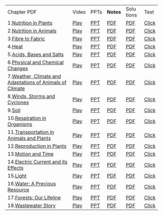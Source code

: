 
<table><tbody><tr><td>Chapter PDF</td><td class="has-text-align-center" data-align="center">Video</td><td class="has-text-align-center" data-align="center">PPTs</td><td class="has-text-align-center" data-align="center"><strong>Notes</strong></td><td class="has-text-align-center" data-align="center">Solu tions</td><td>Test</td></tr><tr><td>1.<a href="https://drive.google.com/open?id=1uLKpMKNY42lScLgddnk6bPbEvxMwSvfl">Nutrition in Plants</a></td><td class="has-text-align-center" data-align="center"><a href="https://www.youtube.com/watch?v=aBghNAghCYY">Play</a></td><td class="has-text-align-center" data-align="center"><a href="https://drive.google.com/open?id=16FfSEZvwTTfMdqQHohU-wteuAoBp8s2s">PPT</a></td><td class="has-text-align-center" data-align="center"><a href="https://drive.google.com/open?id=1MMoQJ8hKS6_NoWOMVS9N27LNht-Wr2JJ">PDF</a></td><td class="has-text-align-center" data-align="center"><a href="https://drive.google.com/open?id=1K-vqHwcGiXZnbQ8scU9L51CiRja6cgSU">PDF</a></td><td><a href="https://docs.google.com/forms/d/e/1FAIpQLScjmXeiocWYp1abKL4qNw1GyE8QAUXpuEZpYmCbhUvYs1uQUA/viewform?usp=sf_link">Click</a></td></tr><tr><td>2.<a href="https://drive.google.com/open?id=1L3uVF7V6EjiGC8tfBZVbOjeLUKYsDV-8">Nutrition in Animals</a></td><td class="has-text-align-center" data-align="center"><a href="https://www.youtube.com/watch?v=ZiuVy3X6JKI">Play</a></td><td class="has-text-align-center" data-align="center"><a href="https://drive.google.com/open?id=1n7n5CUKydgkCEmJNNpf0HAGnxUxwzL4a">PPT</a></td><td class="has-text-align-center" data-align="center"><a href="https://drive.google.com/open?id=1ACbILw9vLKP0xRTIAXCshjolmXxLrqkc">PDF</a></td><td class="has-text-align-center" data-align="center"><a href="https://drive.google.com/open?id=1jjoRYFNKBcEUQ-Lat9PUthAihbGuo2t1">PDF</a></td><td><a href="https://docs.google.com/forms/d/e/1FAIpQLScbQCD3P8BJR7x8hu7w79UtaFRXmt3bVuMPTCUc9ZLauy1u9w/viewform?usp=sf_link">Click</a></td></tr><tr><td>3.<a href="https://drive.google.com/open?id=10A_t7p_xQRxdkgrYWT_jyhK_hC2eVHN-">Fibre to Fabric</a></td><td class="has-text-align-center" data-align="center"><a href="https://www.youtube.com/watch?v=NvLl8UfPCvE">Play</a></td><td class="has-text-align-center" data-align="center"><a href="https://drive.google.com/open?id=14e724mPqh4IdFLWZfElQrIqq57jYHcmd">PPT</a></td><td class="has-text-align-center" data-align="center"><a href="https://drive.google.com/open?id=1NzmU5k_F7G1k1gJBdeMWzqR6OTUw78HP">PDF</a></td><td class="has-text-align-center" data-align="center"><a href="https://drive.google.com/open?id=1kUZQAPxwAmF3oMPCmeKDX7mfzG4FWwb9">PDF</a></td><td><a href="https://docs.google.com/forms/d/e/1FAIpQLSeFITfuCrqcdorsVPXYa1OvlMkQV8o8ox51IwvnfYr-i_pbAw/viewform?usp=sf_link">Click</a></td></tr><tr><td>4.<a href="https://drive.google.com/open?id=1gzti3MsHdbLXE8YlIZGM6rQUboz46miu">Heat</a></td><td class="has-text-align-center" data-align="center"><a href="https://www.youtube.com/watch?v=uLtWRK_Pd5c">Play</a></td><td class="has-text-align-center" data-align="center"><a href="https://drive.google.com/open?id=1mE_3W0RsHrGbXZcECUPvrCksj9x22eXu">PPT</a></td><td class="has-text-align-center" data-align="center"><a href="https://drive.google.com/open?id=1vpEEpxnU-QkWziYhZ5nIFSTGgnLItGf4">PDF</a></td><td class="has-text-align-center" data-align="center"><a href="https://drive.google.com/open?id=1u0TlRWvPY9lLcJZ4dqso-wOJZEriUadm">PDF</a></td><td><a href="https://docs.google.com/forms/d/e/1FAIpQLSfFcjQZ3hp83yG3xJ8wrOvIhOtoWQFI-hBWmFGSKZbry62dvQ/viewform?usp=sf_link">Click</a></td></tr><tr><td>5.<a href="https://drive.google.com/open?id=1niJ04-B8wxaeD6YhFRYKiaj7Na0Ed5ko">Acids, Bases and Salts</a></td><td class="has-text-align-center" data-align="center"><a href="https://www.youtube.com/watch?v=WkNVAqmPLfw">Play</a></td><td class="has-text-align-center" data-align="center"><a href="https://drive.google.com/open?id=1_p2_4Xl77OKcqL7-X2dvSw9wCuPZzVVG">PPT</a></td><td class="has-text-align-center" data-align="center"><a href="https://drive.google.com/open?id=1SfsHvy2AJPHCVYtjBT7g6Z6_7rS1sr1C">PDF</a></td><td class="has-text-align-center" data-align="center"><a href="https://drive.google.com/open?id=1iYYeK-H_ilOQa8hShDiGXuLrG4ylD6Og">PDF</a></td><td><a href="https://docs.google.com/forms/d/e/1FAIpQLSfK2lMcnxEW2XbLoCmXwgBBSUbkNCii4_gk8EPdiECWXJXFbg/viewform?usp=sf_link">Click</a></td></tr><tr><td>6.<a href="https://drive.google.com/open?id=1rfRrgKmsGqPvXIA0hGzaXW-pfnUlUNoq">Physical and Chemical Changes</a></td><td class="has-text-align-center" data-align="center"><a href="https://www.youtube.com/watch?v=BgM3e8YZxuc">Play</a></td><td class="has-text-align-center" data-align="center"><a href="https://drive.google.com/open?id=1VjSFRKyvkB6Z-zrfhLj3tA8PrwNLQS0x">PPT</a></td><td class="has-text-align-center" data-align="center"><a href="https://drive.google.com/open?id=1m5u_kGrTbZrIy04cj4_5hxYH6s2Tn0uN">PDF</a></td><td class="has-text-align-center" data-align="center"><a href="https://drive.google.com/open?id=1PNYCI_U6S1bZV7D7rV2sJEBSRlPFHVDh">PDF</a></td><td><a href="https://docs.google.com/forms/d/e/1FAIpQLSen2p_NVKYrwDeSYWxcK-4sXl-6ClJ9YWG8mg99ei2vqI86zQ/viewform?usp=sf_link">Click</a></td></tr><tr><td>7.<a href="https://drive.google.com/open?id=1y5EsHcH8VllXdE3rzQN3KsZqMHAhBwcS">Weather, Climate and Adaptations of Animals of Climate</a></td><td class="has-text-align-center" data-align="center"><a href="https://www.youtube.com/watch?v=08VLf8y5x98">Play</a></td><td class="has-text-align-center" data-align="center"><a href="https://drive.google.com/open?id=1AaEgm5KrJeeNoDjfy57dNRawQMaFBCkd">PPT</a></td><td class="has-text-align-center" data-align="center"><a href="https://drive.google.com/open?id=1vs8hJ_R8m0BGARhu-tlHRdSqdUVpIfQb">PDF</a></td><td class="has-text-align-center" data-align="center"><a href="https://drive.google.com/open?id=1txcDYr8jCcsj9ruKq8zBkge01wvM8uLT">PDF</a></td><td><a href="https://docs.google.com/forms/d/e/1FAIpQLSdlmdLngu7lkmoTIjevubPHiKoF9kvoRyh7n6wyamBFjaHzYg/viewform?usp=sf_link">Click</a></td></tr><tr><td>8.<a href="https://drive.google.com/open?id=1zNsRdGmuVlvKet1TJv5su8WrUwyDfXT3">Winds, Storms and Cyclones</a></td><td class="has-text-align-center" data-align="center"><a href="https://www.youtube.com/watch?v=QeldAwJU4CM">Play</a></td><td class="has-text-align-center" data-align="center"><a href="https://drive.google.com/open?id=1uWL4tg_iGTbXQdP-SfjjIy4cZjxF2WLO">PPT</a></td><td class="has-text-align-center" data-align="center"><a href="https://drive.google.com/open?id=1IifKS923Bsw5bT4T_DTr0xvQhfzXmVGA">PDF</a></td><td class="has-text-align-center" data-align="center"><a href="https://drive.google.com/open?id=1tK5OlxaiC9CZwxAPXJSM9rzHSYxKhf1M">PDF</a></td><td><a href="https://docs.google.com/forms/d/e/1FAIpQLSerpmEyknLiBnwFLiwfDObjnjDb74T1geGLW2yjudR7CsWi1w/viewform?usp=sf_link">Click</a></td></tr><tr><td>9.<a href="https://drive.google.com/open?id=1DwpGKNmmlk3Ml2niNNwgG_zj9uJXWr2q">Soil</a></td><td class="has-text-align-center" data-align="center"><a href="https://www.youtube.com/watch?v=LQrMS65VuSA">Play</a></td><td class="has-text-align-center" data-align="center"><a href="https://drive.google.com/open?id=1DiMLqSdia8EoSaJgqLrprt-wBpQvTbu3">PPT</a></td><td class="has-text-align-center" data-align="center"><a href="https://drive.google.com/open?id=1vj6rUnTaIjaF3aRda90_hxMxkX-Q5BjF">PDF</a></td><td class="has-text-align-center" data-align="center"><a href="https://drive.google.com/open?id=1UEP95dBgACNjrOaByJreYIy1Gy9jRNVh">PDF</a></td><td><a href="https://docs.google.com/forms/d/e/1FAIpQLSezmxMvR2p5RhtXBmvXRyLZ4jh4FvBcI-A__2LhhlxO2QuEpw/viewform?usp=sf_link">Click</a></td></tr><tr><td>10.<a href="https://drive.google.com/open?id=1zmLrrUN09wAH3HkNF-u5VL0mp6lHPRaz">Respiration in Organisms</a></td><td class="has-text-align-center" data-align="center"><a href="https://www.youtube.com/watch?v=TUeUoU07Kio">Play</a></td><td class="has-text-align-center" data-align="center"><a href="https://drive.google.com/open?id=10THUGj9kuEMKFjLExaij-Gb9vPlujqK2">PPT</a></td><td class="has-text-align-center" data-align="center"><a href="https://drive.google.com/open?id=1uwEx9I0P9HfsoB7QHZGUn_xpz45BhZBh">PDF</a></td><td class="has-text-align-center" data-align="center"><a href="https://drive.google.com/open?id=1WeRhq6V-wrFOZ0wFqcQ_Ylajg1CvZSlN">PDF</a></td><td><a href="https://docs.google.com/forms/d/e/1FAIpQLScGlTzvzKU35N71natQs4X2vjBmg2P3T-ihjIi_EdKxjNIJsw/viewform?usp=sf_link">Click</a></td></tr><tr><td>11.<a href="https://drive.google.com/open?id=1lmQtkuo0AmwquTKngKzEZ132ZEEiC8XZ">Transportation in Animals and Plants</a></td><td class="has-text-align-center" data-align="center"><a href="https://www.youtube.com/watch?v=tXw6dE-_V24">Play</a></td><td class="has-text-align-center" data-align="center"><a href="https://drive.google.com/open?id=1Aw25di6ZUZs5seNpvAKN7nVYSsQ33ccm">PPT</a></td><td class="has-text-align-center" data-align="center"><a href="https://drive.google.com/open?id=1AV0niw5uC-5RoLNWw6A9K-gEJ8ti20Dm">PDF</a></td><td class="has-text-align-center" data-align="center"><a href="https://drive.google.com/open?id=11QB7-tLEkVt4TYaKp9G-SD8QQE6mVtw-">PDF</a></td><td><a href="https://docs.google.com/forms/d/e/1FAIpQLSfkBZGj3duB9f8dyIEv8aYnlPkNE0UXnXMirAhlJgd9r9nyFw/viewform?usp=sf_link">Click</a></td></tr><tr><td>12.<a href="https://drive.google.com/open?id=11ufCx2OfIZsbrPEjLhiRDIOv7qH2LXBe">Reproduction in Plants</a></td><td class="has-text-align-center" data-align="center"><a href="https://www.youtube.com/watch?v=idCPXlNpwvY">Play</a></td><td class="has-text-align-center" data-align="center"><a href="https://drive.google.com/open?id=1asd0nY_k2fwS9ELTWFIFWHr6k7-HpIfo">PPT</a></td><td class="has-text-align-center" data-align="center"><a href="https://drive.google.com/open?id=1MxwSQM7yRJ7L_OZV-_6xXL8GQs6YhaBE">PDF</a></td><td class="has-text-align-center" data-align="center"><a href="https://drive.google.com/open?id=1-Zly0FA2UduG9o6mHINg8vP8IG7mdma4">PDF</a></td><td><a href="https://docs.google.com/forms/d/e/1FAIpQLSdxFiQj6AUj4kVsvNTb7eH9FXJGnxrScTy3oxXXdWhfNBa5hg/viewform?usp=sf_link">Click</a></td></tr><tr><td>13.<a href="https://drive.google.com/open?id=1N1m5sVNINyA_radkIVlzioI7eovBGzkO">Motion and Time</a></td><td class="has-text-align-center" data-align="center"><a href="https://www.youtube.com/watch?v=e6fzYCEwxFo">Play</a></td><td class="has-text-align-center" data-align="center"><a href="https://drive.google.com/open?id=1OdCU2UAPzCjGfCUaiijJIrLTucUz3n2X">PPT</a></td><td class="has-text-align-center" data-align="center"><a href="https://drive.google.com/open?id=16gktKYElCk_BovdQz_DJAildp4s1CJdC">PDF</a></td><td class="has-text-align-center" data-align="center"><a href="https://drive.google.com/open?id=1zzsEyHbecO9rSVmm1auRsXyrrWraiFNA">PDF</a></td><td><a href="https://docs.google.com/forms/d/e/1FAIpQLSdlQPyXmmaBr6tF2Mo-M4n3_lrMewzU2DV0GB97n9FhoIhPEg/viewform?usp=sf_link">Click</a></td></tr><tr><td>14.<a href="https://drive.google.com/open?id=1SFH2TH187v-tPeRV9kgLd9REymM5AN7E">Electric Current and its Effects</a></td><td class="has-text-align-center" data-align="center"><a href="https://www.youtube.com/watch?v=B5_t45V8z1A">Play</a></td><td class="has-text-align-center" data-align="center"><a href="https://drive.google.com/open?id=13wAzAzQk-jpuzTSWEOlhcGrukDyrMT9m">PPT</a></td><td class="has-text-align-center" data-align="center"><a href="https://drive.google.com/open?id=1SLFazqVIzgfIJdtYfPyTwshqy4XWWPTL">PDF</a></td><td class="has-text-align-center" data-align="center"><a href="https://drive.google.com/open?id=1d_k4MgHiAAI3LwftdAZY4dq2ugq_nTIU">PDF</a></td><td><a href="https://docs.google.com/forms/d/e/1FAIpQLSeLheXnyUvUtEHmi0Vziq6emBsseOg42TOv-2Xjhv57WzexPA/viewform?usp=sf_link">Click</a></td></tr><tr><td>15.<a href="https://drive.google.com/open?id=1TB5RB7FPKgAZxmKgfk4OMvs5HARoqXy4">Light</a></td><td class="has-text-align-center" data-align="center"><a href="https://www.youtube.com/watch?v=pcO1K3tG204">Play</a></td><td class="has-text-align-center" data-align="center"><a href="https://drive.google.com/open?id=1lPO9uXLUvt0J9FswxHyhcmXNob5R_OBR">PPT</a></td><td class="has-text-align-center" data-align="center"><a href="https://drive.google.com/open?id=1K30H1FV3h5bXPC2NGu6XSnAqqD6CInBN">PDF</a></td><td class="has-text-align-center" data-align="center"><a href="https://drive.google.com/open?id=1Bm5FL64OD655gjKvhZBREaPB7zsERc1s">PDF</a></td><td><a href="https://docs.google.com/forms/d/e/1FAIpQLSfpaLVkWnBd_YT8jVo77gwH5ubdOPPIqeBQz3kRe1fD8BEaMA/viewform?usp=sf_link">Click</a></td></tr><tr><td>16.<a href="https://drive.google.com/open?id=1mu_zC_4AT0M_1QdSGi49YAs7knrQUhl6">Water: A Precious Resource</a></td><td class="has-text-align-center" data-align="center"><a href="https://www.youtube.com/watch?v=p52sVcnQ_AI">Play</a></td><td class="has-text-align-center" data-align="center"><a href="https://drive.google.com/open?id=1m5263I0xCg5PJ8_6Bi7KaYGG4ebppyVK">PPT</a></td><td class="has-text-align-center" data-align="center"><a href="https://drive.google.com/open?id=1Y4KDMueJf25uuRwdh0qtLoMo7hOQCHrX">PDF</a></td><td class="has-text-align-center" data-align="center"><a href="https://drive.google.com/open?id=1x3rjZdUBmPKRqOr2xy1Bl8AR911G1PCC">PDF</a></td><td><a href="https://docs.google.com/forms/d/e/1FAIpQLSdjEoAp4dZPDa7BcYwcmzQ4xNWLkg4kYO1x1d6-odfvRWRc4w/viewform?usp=sf_link">Click</a></td></tr><tr><td>17.<a href="https://drive.google.com/open?id=1O5Z7kaCdqk4sHkrXrZrw0TcHHuM-JJuq">Forests: Our Lifeline</a></td><td class="has-text-align-center" data-align="center"><a href="https://www.youtube.com/watch?v=ob9eApnaQTo">Play</a></td><td class="has-text-align-center" data-align="center"><a href="https://drive.google.com/open?id=1q8_uA7emZTHxqZ0nnYPySKa6xIxQw3WH">PPT</a></td><td class="has-text-align-center" data-align="center"><a href="https://drive.google.com/open?id=1_boj5pyr03KHGFmc5CWxVGA0Z5BKvNQ7">PDF</a></td><td class="has-text-align-center" data-align="center"><a href="https://drive.google.com/open?id=1yxezzGXljAJAyxU4xeIZCIBJS4bgZpkE">PDF</a></td><td><a href="https://docs.google.com/forms/d/e/1FAIpQLScy52mObqfSSm9X44eCF1f0-5UbF31JjhBn1K5Gp65mCq_LWQ/viewform?usp=sf_link">Click</a></td></tr><tr><td>18.<a href="https://drive.google.com/open?id=1kyzjfGnE5egTxPfWE8FTgBDMoEvXf_gu">Wastewater Story</a></td><td class="has-text-align-center" data-align="center"><a href="https://www.youtube.com/watch?v=Y8DazUw3Hgw&amp;t=2s">Play</a></td><td class="has-text-align-center" data-align="center"><a href="https://drive.google.com/open?id=1GYfvkkuXvf9TyMSmAdbiSQgB9UUw51hm">PPT</a></td><td class="has-text-align-center" data-align="center"><a href="https://drive.google.com/open?id=1WYgV093qXGmCfPLXSk5pL89gdEbzyc7q">PDF</a></td><td class="has-text-align-center" data-align="center"><a href="https://drive.google.com/open?id=1hyIqvHEX8jYGf_htvnZ3VoueE_1ocE2w">PDF</a></td><td><a href="https://docs.google.com/forms/d/e/1FAIpQLSc3UGSVl3qGWimOWPPUay8d73luXoK-9bJzGkyxF0_2JQC0Ug/viewform?usp=sf_link">Click</a></td></tr></tbody></table>
